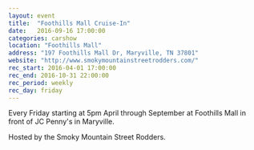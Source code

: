 ```yaml
---
layout: event
title:  "Foothills Mall Cruise-In"
date:   2016-09-16 17:00:00
categories: carshow
location: "Foothills Mall"
address: "197 Foothills Mall Dr, Maryville, TN 37801"
website: "http://www.smokymountainstreetrodders.com/"
rec_start: 2016-04-01 17:00:00
rec_end: 2016-10-31 22:00:00
rec_period: weekly
rec_day: friday
---
```


Every Friday starting at 5pm April through September at Foothills Mall in front of JC Penny's in Maryville.

Hosted by the Smoky Mountain Street Rodders.
